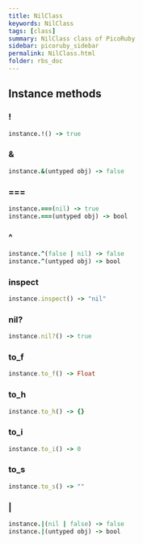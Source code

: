 ```yaml
---
title: NilClass
keywords: NilClass
tags: [class]
summary: NilClass class of PicoRuby
sidebar: picoruby_sidebar
permalink: NilClass.html
folder: rbs_doc
---
```

## Instance methods
### !

```ruby
instance.!() -> true
```
### &

```ruby
instance.&(untyped obj) -> false
```
### ===

```ruby
instance.===(nil) -> true
instance.===(untyped obj) -> bool
```
### ^

```ruby
instance.^(false | nil) -> false
instance.^(untyped obj) -> bool
```
### inspect

```ruby
instance.inspect() -> "nil"
```
### nil?

```ruby
instance.nil?() -> true
```
### to_f

```ruby
instance.to_f() -> Float
```
### to_h

```ruby
instance.to_h() -> {}
```
### to_i

```ruby
instance.to_i() -> 0
```
### to_s

```ruby
instance.to_s() -> ""
```
### |

```ruby
instance.|(nil | false) -> false
instance.|(untyped obj) -> bool
```
